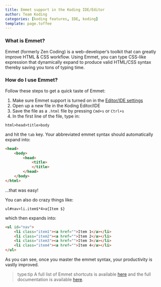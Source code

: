 ```yaml
---
title: Emmet support in the Koding IDE/Editor
author: Team Koding
categories: [koding features, IDE, koding]
template: page.toffee
---
```

### What is Emmet?
Emmet (formerly Zen Coding) is a web-developer’s toolkit that can greatly improve HTML & CSS workflow.
Using Emmet, you can type CSS-like expression that dynamically expand to produce valid HTML/CSS syntax thereby
saving you tons of typing time.

### How do I use Emmet?
Follow these steps to get a quick taste of Emmet:
1. Make sure Emmet support is turned on in the [Editor/IDE settings](http://learn.koding.com/guides/ide-introduction/)
1. Open up a new file in the Koding Editor/IDE
2. Save the file as a `.html` file by pressing `Cmd+s` or `Ctrl+s`
3. In the first line of the file, type in:
```
html>head>title>body
```
and hit the `tab` key. Your abbreviated emmet syntax should automatically expand into:
```html
<head>
    <body>
        <head>
            <title>
            </title>
        </head>
    </body>
</html>
```
...that was easy!

You can also do crazy things like:
```
ul#nav>li.item$*4>a{Item $}
```
which then expands into:
```html
<ul id="nav">
    <li class="item1"><a href="">Item 1</a></li>
    <li class="item2"><a href="">Item 2</a></li>
    <li class="item3"><a href="">Item 3</a></li>
    <li class="item4"><a href="">Item 4</a></li>
</ul>
```
As you can see, once you master the emmet syntax, your productivity is vastly improved.

> type:tip
> A full list of Emmet shortcuts is available [here](http://docs.emmet.io/cheat-sheet/) and
> the full documentation is available [here](http://docs.emmet.io/).
